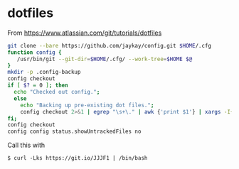 # dotfiles


From https://www.atlassian.com/git/tutorials/dotfiles 


```bash
git clone --bare https://github.com/jaykay/config.git $HOME/.cfg
function config {
   /usr/bin/git --git-dir=$HOME/.cfg/ --work-tree=$HOME $@
}
mkdir -p .config-backup
config checkout
if [ $? = 0 ]; then
  echo "Checked out config.";
  else
    echo "Backing up pre-existing dot files.";
    config checkout 2>&1 | egrep "\s+\." | awk {'print $1'} | xargs -I{} mv {} .config-backup/{}
fi;
config checkout
config config status.showUntrackedFiles no
```

Call this with 

    $ curl -Lks https://git.io/JJJF1 | /bin/bash